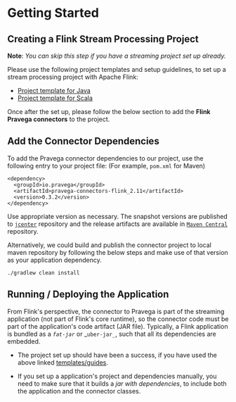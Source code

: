 <!--
Copyright (c) 2017 Dell Inc., or its subsidiaries. All Rights Reserved.

Licensed under the Apache License, Version 2.0 (the "License");
you may not use this file except in compliance with the License.
You may obtain a copy of the License at

    http://www.apache.org/licenses/LICENSE-2.0
-->

# Getting Started
## Creating a Flink Stream Processing Project

**Note**: _You can skip this step if you have a streaming project set up already._

Please use the following project templates and setup guidelines, to set up a stream processing project with Apache Flink:

  - [Project template for Java](https://ci.apache.org/projects/flink/flink-docs-stable/quickstart/java_api_quickstart.html)
  - [Project template for Scala](https://ci.apache.org/projects/flink/flink-docs-release-1.6/quickstart/scala_api_quickstart.html)

Once after the set up, please follow the below section to add the **Flink Pravega connectors** to the project.

## Add the Connector Dependencies

To add the Pravega connector dependencies to our project, use the following entry to your project file: (For example, `pom.xml` for Maven)

```
<dependency>
  <groupId>io.pravega</groupId>
  <artifactId>pravega-connectors-flink_2.11</artifactId>
  <version>0.3.2</version>
</dependency>
```

Use appropriate version as necessary. The snapshot versions are published to [`jcenter`](https://oss.jfrog.org/artifactory/jfrog-dependencies/io/pravega/pravega-connectors-flink_2.11/) repository and the release artifacts are available in [`Maven Central`](https://mvnrepository.com/artifact/io.pravega/pravega-connectors-flink_2.11) repository.

Alternatively, we could build and publish the connector project to local maven repository by following the below steps and make use of that version as your application dependency.

```
./gradlew clean install
```

## Running / Deploying the Application

From Flink's perspective, the connector to Pravega is part of the streaming application (not part of Flink's core runtime), so the connector code must be part of the application's code artifact (JAR file). Typically, a Flink application is bundled as a _`fat-jar`_ or _`uber-jar_`, such that all its dependencies are embedded.

 - The project set up should have been a success, if you have used the above linked [templates/guides](#Cceating-a-flink-stream-processing-project).

 - If you set up a application's project and dependencies manually, you need to make sure that it builds a _jar with dependencies_, to include both the application and the connector classes.
